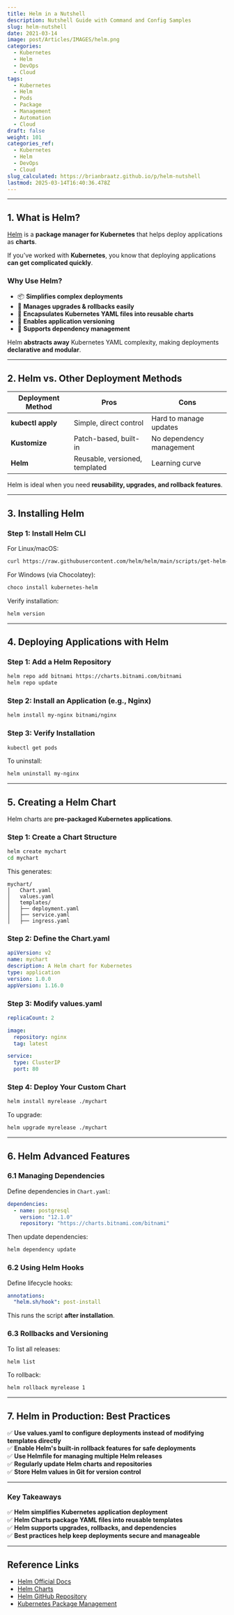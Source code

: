 ```yaml
---
title: Helm in a Nutshell
description: Nutshell Guide with Command and Config Samples
slug: helm-nutshell
date: 2021-03-14
image: post/Articles/IMAGES/helm.png
categories:
  - Kubernetes
  - Helm
  - DevOps
  - Cloud
tags:
  - Kubernetes
  - Helm
  - Pods
  - Package
  - Management
  - Automation
  - Cloud
draft: false
weight: 101
categories_ref:
  - Kubernetes
  - Helm
  - DevOps
  - Cloud
slug_calculated: https://brianbraatz.github.io/p/helm-nutshell
lastmod: 2025-03-14T16:40:36.478Z
---
```

<!-- 
# Helm Explained in Detail: A Complete Guide with Code Samples

If you’ve worked with **Kubernetes**, you know that deploying applications **can get complicated quickly**. Enter **Helm**, Kubernetes' **package manager**, which helps you deploy, manage, and upgrade applications effortlessly.

By the end of this guide, you’ll understand:
✅ **What Helm is and how it works**  
✅ **How Helm compares to other deployment methods**  
✅ **How to use Helm to deploy applications in Kubernetes**  
✅ **How to create and manage Helm charts**  
✅ **Advanced Helm configurations and best practices**  

Let’s dive in! 🚀
-->

***

## **1. What is Helm?**

[Helm](https://helm.sh/) is a **package manager for Kubernetes** that helps deploy applications as **charts**.

If you’ve worked with **Kubernetes**, you know that deploying applications **can get complicated quickly**.

### **Why Use Helm?**

* 📦 **Simplifies complex deployments**
* 🔄 **Manages upgrades & rollbacks easily**
* 📜 **Encapsulates Kubernetes YAML files into reusable charts**
* 🚀 **Enables application versioning**
* 💾 **Supports dependency management**

Helm **abstracts away** Kubernetes YAML complexity, making deployments **declarative and modular**.

***

## **2. Helm vs. Other Deployment Methods**

| Deployment Method | Pros                           | Cons                     |
| ----------------- | ------------------------------ | ------------------------ |
| **kubectl apply** | Simple, direct control         | Hard to manage updates   |
| **Kustomize**     | Patch-based, built-in          | No dependency management |
| **Helm**          | Reusable, versioned, templated | Learning curve           |

Helm is ideal when you need **reusability, upgrades, and rollback features**.

***

## **3. Installing Helm**

### **Step 1: Install Helm CLI**

For Linux/macOS:

```sh
curl https://raw.githubusercontent.com/helm/helm/main/scripts/get-helm-3 | bash
```

For Windows (via Chocolatey):

```sh
choco install kubernetes-helm
```

Verify installation:

```sh
helm version
```

***

## **4. Deploying Applications with Helm**

### **Step 1: Add a Helm Repository**

```sh
helm repo add bitnami https://charts.bitnami.com/bitnami
helm repo update
```

### **Step 2: Install an Application (e.g., Nginx)**

```sh
helm install my-nginx bitnami/nginx
```

### **Step 3: Verify Installation**

```sh
kubectl get pods
```

To uninstall:

```sh
helm uninstall my-nginx
```

***

## **5. Creating a Helm Chart**

Helm charts are **pre-packaged Kubernetes applications**.

### **Step 1: Create a Chart Structure**

```sh
helm create mychart
cd mychart
```

This generates:

```
mychart/
│   Chart.yaml
│   values.yaml
│   templates/
│   ├── deployment.yaml
│   ├── service.yaml
│   ├── ingress.yaml
```

### **Step 2: Define the Chart.yaml**

```yaml
apiVersion: v2
name: mychart
description: A Helm chart for Kubernetes
type: application
version: 1.0.0
appVersion: 1.16.0
```

### **Step 3: Modify values.yaml**

```yaml
replicaCount: 2

image:
  repository: nginx
  tag: latest

service:
  type: ClusterIP
  port: 80
```

### **Step 4: Deploy Your Custom Chart**

```sh
helm install myrelease ./mychart
```

To upgrade:

```sh
helm upgrade myrelease ./mychart
```

***

## **6. Helm Advanced Features**

### **6.1 Managing Dependencies**

Define dependencies in `Chart.yaml`:

```yaml
dependencies:
  - name: postgresql
    version: "12.1.0"
    repository: "https://charts.bitnami.com/bitnami"
```

Then update dependencies:

```sh
helm dependency update
```

### **6.2 Using Helm Hooks**

Define lifecycle hooks:

```yaml
annotations:
  "helm.sh/hook": post-install
```

This runs the script **after installation**.

### **6.3 Rollbacks and Versioning**

To list all releases:

```sh
helm list
```

To rollback:

```sh
helm rollback myrelease 1
```

***

## **7. Helm in Production: Best Practices**

✅ **Use values.yaml to configure deployments instead of modifying templates directly**\
✅ **Enable Helm's built-in rollback features for safe deployments**\
✅ **Use Helmfile for managing multiple Helm releases**\
✅ **Regularly update Helm charts and repositories**\
✅ **Store Helm values in Git for version control**

***

<!-- 
## **Final Thoughts**

Helm is a **powerful tool** that simplifies Kubernetes application management.
-->

### **Key Takeaways**

✅ **Helm simplifies Kubernetes application deployment**\
✅ **Helm Charts package YAML files into reusable templates**\
✅ **Helm supports upgrades, rollbacks, and dependencies**\
✅ **Best practices help keep deployments secure and manageable**

***

## **Reference Links**

* [Helm Official Docs](https://helm.sh/docs/)
* [Helm Charts](https://artifacthub.io/packages/search?kind=helm)
* [Helm GitHub Repository](https://github.com/helm/helm)
* [Kubernetes Package Management](https://kubernetes.io/docs/concepts/configuration/manage-resources-containers/)
